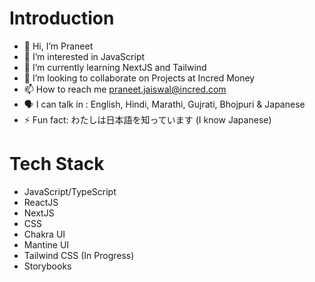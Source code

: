 # Introduction
- 👋 Hi, I’m Praneet
- 👀 I’m interested in JavaScript
- 🌱 I’m currently learning NextJS and Tailwind
- 💞️ I’m looking to collaborate on Projects at Incred Money
- 📫 How to reach me praneet.jaiswal@incred.com
- 🗣 I can talk in : English, Hindi, Marathi, Gujrati, Bhojpuri & Japanese 
- ⚡ Fun fact: わたしは日本語を知っています (I know Japanese)

# Tech Stack
- JavaScript/TypeScript
- ReactJS
- NextJS
- CSS
- Chakra UI
- Mantine UI
- Tailwind CSS (In Progress)
- Storybooks
<!---
PraneetJ-Incred/PraneetJ-Incred is a ✨ special ✨ repository because its `README.md` (this file) appears on your GitHub profile.
You can click the Preview link to take a look at your changes.
--->
